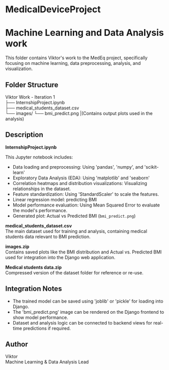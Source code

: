 # MedicalDeviceProject

# Machine Learning and Data Analysis work 

This folder contains Viktor's work to the MedEq project, specifically focusing on machine learning, data preprocessing, analysis, and visualization.

 
## Folder Structure

Viktor Work - Iteration 1  
├── InternshipProject.ipynb  
├── medical_students_dataset.csv  
└── images/
    └── bmi_predict.png
|(Contains output plots used in the analysis)

## Description

**InternshipProject.ipynb** 
 
This Jupyter notebook includes:

- Data loading and preprocessing: Using 'pandas', 'numpy', and 'scikit-learn'
- Exploratory Data Analysis (EDA): Using 'matplotlib' and 'seaborn'
- Correlation heatmaps and distribution visualizations: Visualizing relationships in the dataset.
- Feature standardization: Using 'StandardScaler' to scale the features.
- Linear regression model: predicting BMI
- Model performance evaluation: Using Mean Squared Error to evaluate the model's performance.
- Generated plot: Actual vs Predicted BMI (`bmi_predict.png`)

**medical_students_dataset.csv**  
The main dataset used for training and analysis, containing medical students data relevant to BMI prediction.

**images.zip**  
Contains saved plots like the BMI distribution and Actual vs. Predicted BMI used for integration into the Django web application.

**Medical students data.zip**  
Compressed version of the dataset folder for reference or re-use.

## Integration Notes

- The trained model can be saved using 'joblib' or 'pickle' for loading into Django.
- The 'bmi_predict.png' image can be rendered on the Django frontend to show model performance.
- Dataset and analysis logic can be connected to backend views for real-time predictions if required.

## Author
Viktor  
Machine Learning & Data Analysis Lead  
